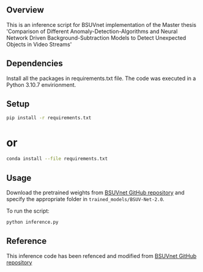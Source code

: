 ## Overview

This is an inference script for BSUVnet implementation of the Master thesis 'Comparison of Different Anomaly-Detection-Algorithms and Neural Network Driven Background-Subtraction Models to Detect Unexpected Objects in Video Streams'
## Dependencies

Install all the packages in requirements.txt file. The code was executed in a Python 3.10.7 envirionment.

## Setup
```bash
pip install -r requirements.txt
```

# or
```bash
conda install --file requirements.txt
```


## Usage
Download the pretrained weights from [BSUVnet GitHub repository](https://github.com/ozantezcan/BSUV-Net-2.0) and specify the appropriate folder in `trained_models/BSUV-Net-2.0`.

To run the script:

```bash
python inference.py
```

## Reference
This inference code has been refenced and modified from [BSUVnet GitHub repository](https://github.com/ozantezcan/BSUV-Net-2.0)
